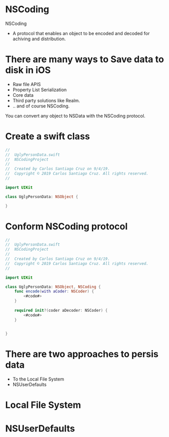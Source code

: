 # NSCoding

NSCoding 

- A protocol that enables an object to be encoded and decoded for achiving and distribution.

# There are many ways to Save data to disk in iOS

- Raw file APIS
- Property List Serialization
- Core data
- Third party solutions like Realm.
- .. and of course NSCoding.

You can convert any object to NSData with the NSCoding protocol.

# Create a swift class 

``` swift
//
//  UglyPersonData.swift
//  NSCodingProject
//
//  Created by Carlos Santiago Cruz on 9/4/19.
//  Copyright © 2019 Carlos Santiago Cruz. All rights reserved.
//

import UIKit

class UglyPersonData: NSObject {

}
```

# Conform NSCoding protocol

``` swift
//
//  UglyPersonData.swift
//  NSCodingProject
//
//  Created by Carlos Santiago Cruz on 9/4/19.
//  Copyright © 2019 Carlos Santiago Cruz. All rights reserved.
//

import UIKit

class UglyPersonData: NSObject, NSCoding {
    func encode(with aCoder: NSCoder) {
        <#code#>
    }
    
    required init?(coder aDecoder: NSCoder) {
        <#code#>
    }
    

}
```

# There are two approaches to persis data

- To the Local File System
- NSUserDefaults

# Local File System

# NSUserDefaults


